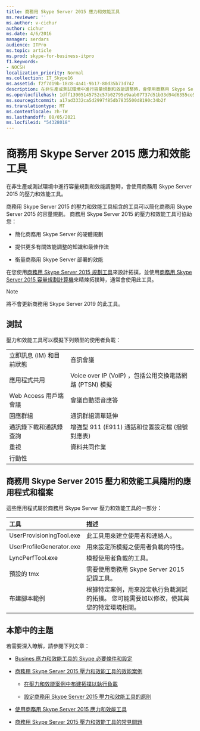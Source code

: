 ```yaml
---
title: 商務用 Skype Server 2015 應力和效能工具
ms.reviewer: ''
ms.author: v-cichur
author: cichur
ms.date: 4/6/2016
manager: serdars
audience: ITPro
ms.topic: article
ms.prod: skype-for-business-itpro
f1.keywords:
- NOCSH
localization_priority: Normal
ms.collection: IT_Skype16
ms.assetid: f2f7d19b-18c8-4a41-9b17-80d35b73d742
description: 在非生產或測試環境中進行容量規劃和效能調整時，會使用商務用 Skype Server 2015 的壓力和效能工具。
ms.openlocfilehash: 1dff13905145752c57b02795e9aab07737d51b33d94d6355ce5f8c55fa62e7ea
ms.sourcegitcommit: a17ad3332ca5d2997f85db7835500d8190c34b2f
ms.translationtype: MT
ms.contentlocale: zh-TW
ms.lasthandoff: 08/05/2021
ms.locfileid: "54328018"
---
```

# <a name="skype-for-business-server-2015-stress-and-performance-tool"></a>商務用 Skype Server 2015 應力和效能工具
 
在非生產或測試環境中進行容量規劃和效能調整時，會使用商務用 Skype Server 2015 的壓力和效能工具。
  
商務用 Skype Server 2015 的壓力和效能工具組含的工具可以簡化商務用 Skype Server 2015 的容量規劃。 商務用 Skype Server 2015 的壓力和效能工具可協助您：
  
- 簡化商務用 Skype Server 的硬體規劃
    
- 提供更多有關效能調整的知識和最佳作法
    
- 衡量商務用 Skype Server 部署的效能
    
在您使用[商務用 Skype Server 2015 規劃工具](../../management-tools/planning-tool/planning-tool.md)來設計拓撲，並使用[商務用 Skype Server 2015 容量規劃計算機](../../management-tools/capacity-planning-calculator.md)來精煉拓撲時，通常會使用此工具。 

> [!NOTE]
> 將不會更新商務用 Skype Server 2019 的此工具。
  
## <a name="tests"></a>測試

壓力和效能工具可以模擬下列類型的使用者負載：
  
|||
|:-----|:-----|
|立即訊息 (IM) 和目前狀態  <br/> |音訊會議  <br/> |
|應用程式共用  <br/> |Voice over IP (VoIP) ，包括公用交換電話網路 (PTSN) 模擬  <br/> |
|Web Access 用戶端會議  <br/> |會議自動語音應答  <br/> |
|回應群組  <br/> |通訊群組清單延伸  <br/> |
|通訊錄下載和通訊錄查詢  <br/> |增強型 911 (E911) 通話和位置設定檔 (撥號對應表)   <br/> |
|重視  <br/> |資料共同作業  <br/> |
|行動性  <br/> ||
   
## <a name="applications-and-files-included-with-the-skype-for-business-server-2015-stress-and-performance-tool"></a>商務用 Skype Server 2015 壓力和效能工具隨附的應用程式和檔案

這些應用程式屬於商務用 Skype Server 壓力和效能工具的一部分：
  
|**工具**|**描述**|
|:-----|:-----|
|UserProvisioningTool.exe  <br/> |此工具用來建立使用者和連絡人。  <br/> |
|UserProfileGenerator.exe  <br/> |用來設定所模擬之使用者負載的特性。  <br/> |
|LyncPerfTool.exe  <br/> |模擬使用者負載的工具。  <br/> |
|預設的 tmx  <br/> |需要使用商務用 Skype Server 2015 記錄工具。  <br/> |
|布建腳本範例  <br/> |根據特定案例，用來設定執行負載測試的拓撲。 您可能需要加以修改，使其與您的特定環境相關。  <br/> |
   
## <a name="topics-in-this-section"></a>本節中的主題

若需要深入瞭解，請參閱下列文章：
  
- [Busines 應力和效能工具的 Skype 必要條件和設定](prerequisites-and-setup.md)
    
- [商務用 Skype Server 2015 壓力和效能工具的效能案例](scenarios.md)
    
  - [在壓力和效能案例中布建拓撲以執行負載](provisioning-the-topology-to-run-load.md)
    
  - [設定商務用 Skype Server 2015 壓力和效能工具的原則](configuring-policies.md)
    
- [使用商務用 Skype Server 2015 應力和效能工具](using-the-tool.md)
    
- [商務用 Skype Server 2015 壓力和效能工具的常見問題](faq.md)
    

